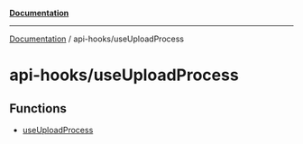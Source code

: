 [**Documentation**](../../README.md)

***

[Documentation](../../README.md) / api-hooks/useUploadProcess

# api-hooks/useUploadProcess

## Functions

- [useUploadProcess](functions/useUploadProcess.md)
